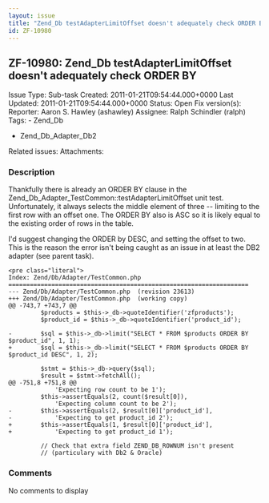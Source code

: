 ```yaml
---
layout: issue
title: "Zend_Db testAdapterLimitOffset doesn't adequately check ORDER BY"
id: ZF-10980
---
```


ZF-10980: Zend\_Db testAdapterLimitOffset doesn't adequately check ORDER BY
---------------------------------------------------------------------------

 Issue Type: Sub-task Created: 2011-01-21T09:54:44.000+0000 Last Updated: 2011-01-21T09:54:44.000+0000 Status: Open Fix version(s): 
 Reporter:  Aaron S. Hawley (ashawley)  Assignee:  Ralph Schindler (ralph)  Tags: - Zend\_Db
- Zend\_Db\_Adapter\_Db2
 
 Related issues: 
 Attachments: 
### Description

Thankfully there is already an ORDER BY clause in the Zend\_Db\_Adapter\_TestCommon::testAdapterLimitOffset unit test. Unfortunately, it always selects the middle element of three -- limiting to the first row with an offset one. The ORDER BY also is ASC so it is likely equal to the existing order of rows in the table.

I'd suggest changing the ORDER by DESC, and setting the offset to two. This is the reason the error isn't being caught as an issue in at least the DB2 adapter (see parent task).

 
    <pre class="literal"> 
    Index: Zend/Db/Adapter/TestCommon.php
    ===================================================================
    --- Zend/Db/Adapter/TestCommon.php  (revision 23613)
    +++ Zend/Db/Adapter/TestCommon.php  (working copy)
    @@ -743,7 +743,7 @@
             $products = $this->_db->quoteIdentifier('zfproducts');
             $product_id = $this->_db->quoteIdentifier('product_id');
     
    -        $sql = $this->_db->limit("SELECT * FROM $products ORDER BY $product_id", 1, 1);
    +        $sql = $this->_db->limit("SELECT * FROM $products ORDER BY $product_id DESC", 1, 2);
     
             $stmt = $this->_db->query($sql);
             $result = $stmt->fetchAll();
    @@ -751,8 +751,8 @@
                 'Expecting row count to be 1');
             $this->assertEquals(2, count($result[0]),
                 'Expecting column count to be 2');
    -        $this->assertEquals(2, $result[0]['product_id'],
    -            'Expecting to get product_id 2');
    +        $this->assertEquals(1, $result[0]['product_id'],
    +            'Expecting to get product_id 1');
     
             // Check that extra field ZEND_DB_ROWNUM isn't present
             // (particulary with Db2 & Oracle)


 

 

### Comments

No comments to display
